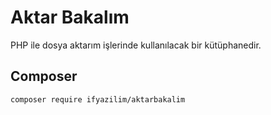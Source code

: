 # Aktar Bakalım

PHP ile dosya aktarım işlerinde kullanılacak bir kütüphanedir.

## Composer

```
composer require ifyazilim/aktarbakalim
```